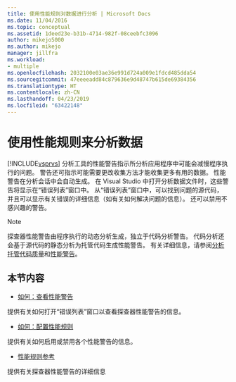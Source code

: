 ```yaml
---
title: 使用性能规则对数据进行分析 | Microsoft Docs
ms.date: 11/04/2016
ms.topic: conceptual
ms.assetid: 1deed23e-b31b-4714-982f-08ceebfc3096
author: mikejo5000
ms.author: mikejo
manager: jillfra
ms.workload:
- multiple
ms.openlocfilehash: 2032100e03ae36e991d724a009e1fdcd485dda54
ms.sourcegitcommit: 47eeeeadd84c879636e9d48747b615de69384356
ms.translationtype: HT
ms.contentlocale: zh-CN
ms.lasthandoff: 04/23/2019
ms.locfileid: "63422148"
---
```

# <a name="use-performance-rules-to-analyze-data"></a>使用性能规则来分析数据
[!INCLUDE[vsprvs](../code-quality/includes/vsprvs_md.md)] 分析工具的性能警告指示所分析应用程序中可能会减慢程序执行的问题。 警告还可指示可能需要更改收集方法才能收集更多有用的数据。 性能警告在分析会话中会自动生成。 在 Visual Studio 中打开分析数据文件时，这些警告将显示在“错误列表”窗口中。 从“错误列表”窗口中，可以找到问题的源代码，并且可以显示有关错误的详细信息（如有关如何解决问题的信息）。 还可以禁用不感兴趣的警告。

> [!NOTE]
> 探查器性能警告由程序执行的动态分析生成，独立于代码分析警告。 代码分析还会基于源代码的静态分析为托管代码生成性能警告。 有关详细信息，请参阅[分析托管代码质量](/visualstudio/code-quality/code-analysis-for-managed-code-overview)和[性能警告](../code-quality/performance-warnings.md)。

## <a name="in-this-section"></a>本节内容
- [如何：查看性能警告](../profiling/how-to-view-performance-warnings.md)

 提供有关如何打开“错误列表”窗口以查看探查器性能警告的信息。

- [如何：配置性能规则](../profiling/how-to-configure-performance-rules.md)

 提供有关如何启用或禁用各个性能警告的信息。

- [性能规则参考](../profiling/performance-rules-reference.md)

 提供有关探查器性能警告的详细信息
